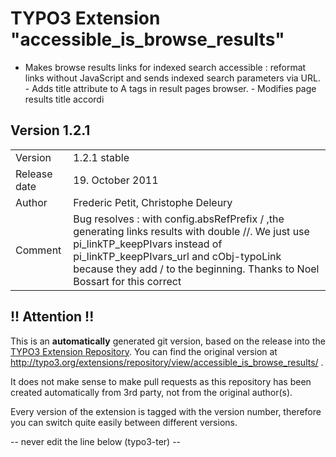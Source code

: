 # TYPO3 Extension "accessible_is_browse_results"
- Makes browse results links for indexed search accessible : reformat links without JavaScript and sends indexed search parameters via URL.
										- Adds title attribute to A tags in result pages browser.
										- Modifies page results title accordi

## Version 1.2.1




<table>
	<tr><td>Version</td><td>1.2.1 stable</td></tr>
	<tr><td>Release date</td><td>19. October 2011</td></tr>
	<tr><td>Author</td><td>Frederic Petit, Christophe Deleury</td></tr>
	<tr><td>Comment</td><td>Bug resolves : with config.absRefPrefix  / ,the generating links results with double //. We just use pi_linkTP_keepPIvars instead of pi_linkTP_keepPIvars_url and cObj-typoLink because they add / to the beginning.
Thanks to Noel Bossart for this correct</td></tr>
</table>

## !! Attention !!
This is an **automatically** generated git version, based on the release into the [TYPO3 Extension Repository](http://www.typo3.org/extensions/).
You can find the original version at http://typo3.org/extensions/repository/view/accessible_is_browse_results/ .

It does not make sense to make pull requests as this repository has been created automatically from 3rd party, not from the original author(s).

Every version of the extension is tagged with the version number, therefore you can switch quite easily between different versions.


-- never edit the line below (typo3-ter) --